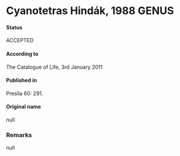 Cyanotetras Hindák, 1988 GENUS
=======

#### Status
ACCEPTED

#### According to
The Catalogue of Life, 3rd January 2011

#### Published in
Preslia 60: 291.

#### Original name
null

### Remarks
null